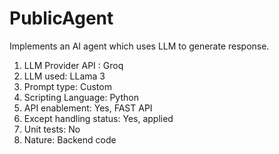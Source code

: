 # PublicAgent

Implements an AI agent which uses LLM to generate response.

1. LLM Provider API : Groq
2. LLM used: LLama 3
3. Prompt type: Custom
4. Scripting Language: Python
5. API enablement: Yes, FAST API
6. Except handling status: Yes, applied
7. Unit tests: No
8. Nature: Backend code
